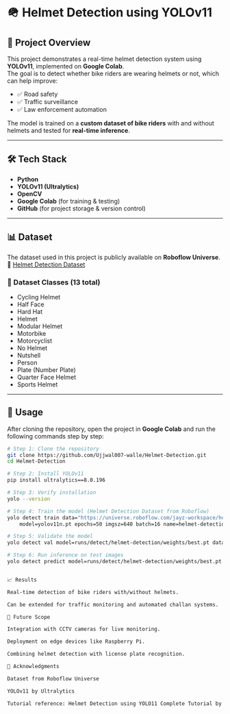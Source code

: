 # 🪖 Helmet Detection using YOLOv11  

## 📌 Project Overview  
This project demonstrates a real-time helmet detection system using **YOLOv11**, implemented on **Google Colab**.  
The goal is to detect whether bike riders are wearing helmets or not, which can help improve:  
- ✅ Road safety  
- ✅ Traffic surveillance  
- ✅ Law enforcement automation  

The model is trained on a **custom dataset of bike riders** with and without helmets and tested for **real-time inference**.  

---

## 🛠️ Tech Stack  
- **Python**  
- **YOLOv11 (Ultralytics)**  
- **OpenCV**  
- **Google Colab** (for training & testing)  
- **GitHub** (for project storage & version control)  

---

## 📊 Dataset  
The dataset used in this project is publicly available on **Roboflow Universe**.  
🔗 [Helmet Detection Dataset](https://universe.roboflow.com/jayz-workspace/helmet-detector-9rzmg)  

### 📌 Dataset Classes (13 total)  
- Cycling Helmet  
- Half Face  
- Hard Hat  
- Helmet  
- Modular Helmet  
- Motorbike  
- Motorcyclist  
- No Helmet  
- Nutshell  
- Person  
- Plate (Number Plate)  
- Quarter Face Helmet  
- Sports Helmet  

---

## 🚀 Usage

After cloning the repository, open the project in **Google Colab** and run the following commands step by step:

```bash
# Step 1: Clone the repository
git clone https://github.com/Ujjwal007-walle/Helmet-Detection.git
cd Helmet-Detection

# Step 2: Install YOLOv11
pip install ultralytics==8.0.196

# Step 3: Verify installation
yolo --version

# Step 4: Train the model (Helmet Detection Dataset from Roboflow)
yolo detect train data="https://universe.roboflow.com/jayz-workspace/helmet-detector-9rzmg/dataset.yaml" \
    model=yolov11n.pt epochs=50 imgsz=640 batch=16 name=helmet-detection

# Step 5: Validate the model
yolo detect val model=runs/detect/helmet-detection/weights/best.pt data="https://universe.roboflow.com/jayz-workspace/helmet-detector-9rzmg/dataset.yaml"

# Step 6: Run inference on test images
yolo detect predict model=runs/detect/helmet-detection/weights/best.pt source="test_images/"


📈 Results

Real-time detection of bike riders with/without helmets.

Can be extended for traffic monitoring and automated challan systems.

📌 Future Scope

Integration with CCTV cameras for live monitoring.

Deployment on edge devices like Raspberry Pi.

Combining helmet detection with license plate recognition.

🙌 Acknowledgments

Dataset from Roboflow Universe

YOLOv11 by Ultralytics

Tutorial reference: Helmet Detection using YOLO11 Complete Tutorial by DSwithBappy

   

